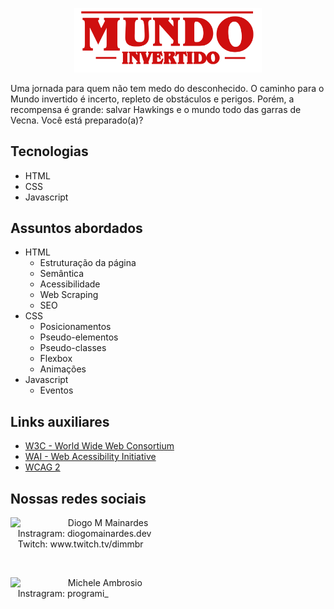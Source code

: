 <p align="center">
    <img width="300" src="./assets/images/banner/logo.svg">
</p>

Uma jornada para quem não tem medo do desconhecido. O caminho para o Mundo invertido é incerto, repleto de obstáculos e perigos. Porém, a recompensa é grande: salvar Hawkings e o mundo todo das garras de Vecna. Você está preparado(a)? 

## Tecnologias
- HTML
- CSS
- Javascript

## Assuntos abordados
- HTML
    - Estruturação da página 
    - Semântica
    - Acessibilidade
    - Web Scraping
    - SEO
- CSS
    - Posicionamentos
    - Pseudo-elementos
    - Pseudo-classes
    - Flexbox
    - Animações 
- Javascript
    - Eventos

## Links auxiliares

- [W3C - World Wide Web Consortium](http://w3c.org)
- [WAI - Web Acessibility Initiative](https://www.w3.org/WAI/)
- [WCAG 2](https://www.w3.org/WAI/WCAG21/quickref/) 

## Nossas redes sociais

<p>
    <img align=left margin=10 width=80 src="https://avatars.githubusercontent.com/u/16018277?v=4"/>
    <p>&nbsp&nbsp&nbspDiogo M Mainardes<br>
    &nbsp&nbsp&nbspInstragram: diogomainardes.dev<br />&nbsp&nbsp&nbspTwitch: www.twitch.tv/dimmbr</p>
<p>
<br/>
<p>
    <img align=left margin=10 width=80 src="https://avatars.githubusercontent.com/u/55519539?v=4"/>
    <p>&nbsp&nbsp&nbspMichele Ambrosio<br>
    &nbsp&nbsp&nbspInstragram: programi_</p>
<p>